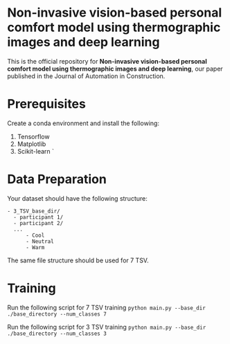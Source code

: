 # Non-invasive vision-based personal comfort model using thermographic images and deep learning

This is the official repository for **Non-invasive vision-based personal comfort model using thermographic images and deep learning**, our paper published in the Journal of Automation in Construction. 

# Prerequisites
Create a conda environment and install the following:

1. Tensorflow
2. Matplotlib
3. Scikit-learn 
`
# Data Preparation
Your dataset should have the following structure: 
```
- 3_TSV_base_dir/
  - participant 1/
  - participant 2/
  ...
      - Cool
      - Neutral
      - Warm
```

The same file structure should be used for 7 TSV.

# Training
Run the following script for 7 TSV training `python main.py --base_dir ./base_directory --num_classes 7`

Run the following script for 3 TSV training `python main.py --base_dir ./base_directory --num_classes 3`

